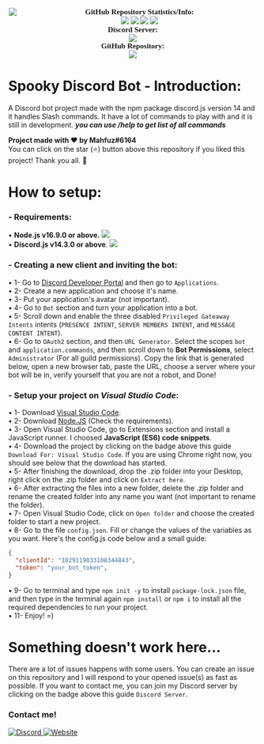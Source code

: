 <p align="center">
	<img src="https://github-readme-stats.vercel.app/api/pin/?username=mahfujul07&repo=spooky-bot&theme=dark" style="float: left; margin: 0px 10px 15px 1px;"/> <a style="font-size: 20px"> <a style="font-size: 30px">
</p>

<p align="center">
    <a style="font-size:15px;font-family:verdana"><b>GitHub Repository Statistics/Info:</b></a><br>
    <img src="https://img.shields.io/github/release/mahfujul07/DiscordJS-V14-Bot-Template?label=Last%20Release">
    <!--<img src="https://img.shields.io/github/forks/TFAGaming/DiscordJS-V14-Bot-Template?label=Forks&color=32CD32">
    <img src="https://img.shields.io/github/stars/TFAGaming/DiscordJS-V14-Bot-Template?label=Stars&color=yellow"  -->
     <img src="https://img.shields.io/github/license/mahfujul07/spooky-bot?label=License&color=808080">
    <img src="https://img.shields.io/github/issues/mahfujul07/spooky-bot?label=Issues&color=yellow">
    <img src="https://img.shields.io/github/issues-closed/mahfujul07/spooky-bot?label=Issues%20Closed&color=32CD32">
    <br>
    <a style="font-size:15px;font-family:verdana"><b>Discord Server:</b></a><br>
    <a href="https://discord.gg/npcmpRmdTU">
        <img src="https://img.shields.io/discord/988517708985430016.svg?label=Discord%20Server:&logo=discord&color=5865F2"><br>
    </a>
    <a style="font-size:15px;font-family:verdana"><b>GitHub Repository:</b></a><br>
    <a href="https://github.com/mahfujul07/spooky-bot">
        <img src="https://img.shields.io/github/repo-size/mahfujul07/spooky-bot?label=Repository%20Size&color=5865F2">
    </a>
</p>

# Spooky Discord Bot - Introduction:

A Discord bot project made with the npm package discord.js version 14 and it handles Slash commands.
It have a lot of commands to play with and it is still in development.
***you can use /help to get list of all commands***

**Project made with ❤ by Mahfuz#6164**<br>
You can click on the star (⭐️) button above this repository if you liked this project! Thank you all. 🙏

# How to setup:

### - Requirements:

• **Node.js v16.9.0 or above.** <a href="https://nodejs.org/en/"><img src="https://img.shields.io/badge/v16.9.0-100000?style=flat&logo=node.js&label=Node.js&color=blue&logoColor=lime"></a><br>
• **Discord.js v14.3.0 or above**. <a href="https://www.npmjs.com/package/discord.js"><img src="https://img.shields.io/badge/v14.3.0-100000?style=flat&logo=npm&label=Discord.js&color=blue"></a>

### - Creating a new client and inviting the bot:

• 1- Go to [Discord Developer Portal](https://discord.com/developers) and then go to `Applications`. <br>
• 2- Create a new application and choose it's name. <br>
• 3- Put your application's avatar (not important).<br>
• 4- Go to `Bot` section and turn your application into a bot. <br>
• 5- Scroll down and enable the three disabled `Privileged Gateaway Intents` intents (`PRESENCE INTENT`, `SERVER MEMBERS INTENT`, and `MESSAGE CONTENT INTENT`).<br>
• 6- Go to `OAuth2` section, and then `URL Generator`. Select the scopes `bot` and `application.commands`, and then scroll down to **Bot Permissions**, select `Administrator` (For all guild permissions). Copy the link that is generated below, open a new browser tab, paste the URL, choose a server where your bot will be in, verify yourself that you are not a robot, and Done!

### - Setup your project on **_Visual Studio Code_**:

• 1- Download [Visual Studio Code](https://code.visualstudio.com/Download).<br>
• 2- Download [Node.JS](https://nodejs.org/en/download/) (Check the requirements).<br>
• 3- Open Visual Studio Code, go to Extensions section and install a JavaScript runner. I choosed **JavaScript (ES6) code snippets**.<br>
• 4- Download the project by clicking on the badge above this guide `Download For: Visual Studio Code`. If you are using Chrome right now, you should see below that the download has started. <br>
• 5- After finishing the download, drop the .zip folder into your Desktop, right click on the .zip folder and click on `Extract here`.<br>
• 6- After extracting the files into a new folder, delete the .zip folder and rename the created folder into any name you want (not important to rename the folder).<br>
• 7- Open Visual Studio Code, click on `Open folder` and choose the created folder to start a new project.<br>
• 8- Go to the file `config.json`. Fill or change the values of the variables as you want. Here's the config.js code below and a small guide:

```json
{
  "clientId": "1029119033108344843",
  "token": "your_bot_token",
}
```

• 9- Go to terminal and type `npm init -y` to install `package-lock.json` file, and then type in the terminal again `npm install` or `npm i` to install all the required dependencies to run your project.<br>
• 11- Enjoy! =)

# Something doesn't work here...

There are a lot of issues happens with some users. You can create an issue on this repository and I will respond to your opened issue(s) as fast as possible. If you want to contact me, you can join my Discord server by clicking on the badge above this guide `Discord Server`.

### Contact me!

<a href='https://discord.gg/npcmpRmdTU' target="_blank">
    <img alt='Discord' src='https://img.shields.io/badge/Discord-100000?style=social&logo=Discord&logoColor=5865F2&labelColor=000000&color=EAE9E9'/>
</a> 
<a href='https://mahfujulhuq.me/' target="_blank">
    <img alt='Website' src='https://img.shields.io/badge/Website-100000?style=social&logo=Google%20Chrome&logoColor=5865F2&labelColor=000000&color=EAE9E9'/>
</a>